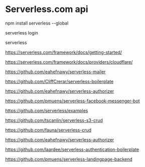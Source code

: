 Serverless.com api
=================

npm install serverless --global

serverless login

serverless

https://serverless.com/framework/docs/getting-started/

https://serverless.com/framework/docs/providers/cloudflare/

https://github.com/eahefnawy/serverless-mailer

https://github.com/CliffCrerar/serverless-boilerplate

https://github.com/eahefnawy/serverless-authorizer

https://github.com/pmuens/serverless-facebook-messenger-bot

https://github.com/serverless/examples

https://github.com/tscanlin/serverless-s3-crud

https://github.com/fauna/serverless-crud

https://github.com/eahefnawy/serverless-authorizer

https://github.com/laardee/serverless-authentication-boilerplate

https://github.com/pmuens/serverless-landingpage-backend